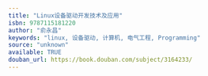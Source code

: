 ```yaml
---
title: "Linux设备驱动开发技术及应用"
isbn: 9787115181220
author: "俞永昌"
keywords: "linux, 设备驱动, 计算机, 电气工程, Programming"
source: "unknown"
available: TRUE
douban_url: https://book.douban.com/subject/3164233/
---
```

